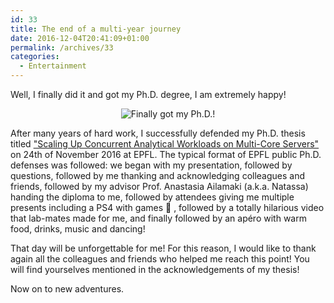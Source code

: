 ```yaml
---
id: 33
title: The end of a multi-year journey
date: 2016-12-04T20:41:09+01:00
permalink: /archives/33
categories:
  - Entertainment
---
```

Well, I finally did it and got my Ph.D. degree, I am extremely happy!

<p style="text-align: center;">
  <img src="/assets/posts/2016-12-04-end-of-phd/graduation.jpg" alt="Finally got my Ph.D.!" />
</p>

After many years of hard work, I successfully defended my Ph.D. thesis titled ["Scaling Up Concurrent Analytical Workloads on Multi-Core Servers"](https://infoscience.epfl.ch/record/222869?ln=en) on 24th of November 2016 at EPFL. The typical format of EPFL public Ph.D. defenses was followed: we began with my presentation, followed by questions, followed by me thanking and acknowledging colleagues and friends, followed by my advisor Prof. Anastasia Ailamaki (a.k.a. Natassa) handing the diploma to me, followed by attendees giving me multiple presents including a PS4 with games 🙂 , followed by a totally hilarious video that lab-mates made for me, and finally followed by an apéro with warm food, drinks, music and dancing!

That day will be unforgettable for me! For this reason, I would like to thank again all the colleagues and friends who helped me reach this point! You will find yourselves mentioned in the acknowledgements of my thesis!

Now on to new adventures.
